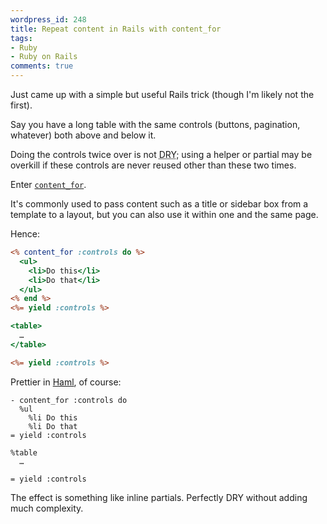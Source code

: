 ```yaml
---
wordpress_id: 248
title: Repeat content in Rails with content_for
tags:
- Ruby
- Ruby on Rails
comments: true
---
```

Just came up with a simple but useful Rails trick (though I'm likely not the first).

Say you have a long table with the same controls (buttons, pagination, whatever) both above and below it.

Doing the controls twice over is not <abbr title="Don't Repeat Yourself">DRY</abbr>; using a helper or partial may be overkill if these controls are never reused other than these two times.

Enter <a href="http://api.rubyonrails.com/classes/ActionView/Helpers/CaptureHelper.html#M001751"><code>content_for</code></a>.

It's commonly used to pass content such as a title or sidebar box from a template to a layout, but you can also use it within one and the same page.

<!--more-->

Hence:

``` rhtml
<% content_for :controls do %>
  <ul>
    <li>Do this</li>
    <li>Do that</li>
  </ul>
<% end %>
<%= yield :controls %>

<table>
  …
</table>

<%= yield :controls %>
```

Prettier in <a href="http://haml.hamptoncatlin.com/">Haml</a>, of course:

``` haml
- content_for :controls do
  %ul
    %li Do this
    %li Do that
= yield :controls

%table
  …

= yield :controls
```

The effect is something like inline partials. Perfectly DRY without adding much complexity.
